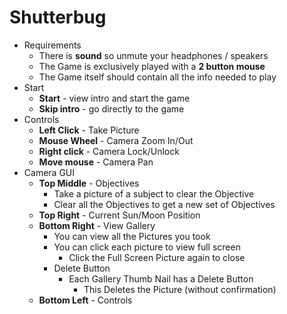 # Shutterbug
- Requirements
    - There is **sound** so unmute your headphones / speakers
    - The Game is exclusively played with a **2 button mouse**
    - The Game itself should contain all the info needed to play    
- Start 
    - **Start** - view intro and start the game
    - **Skip intro** - go directly to the game
- Controls
    - **Left Click** - Take Picture
    - **Mouse Wheel** - Camera Zoom In/Out
    - **Right click** - Camera Lock/Unlock
    - **Move mouse** - Camera Pan
- Camera GUI
    - **Top Middle** - Objectives         
        - Take a picture of a subject to clear the Objective
        - Clear all the Objectives to get a new set of Objectives
    - **Top Right** - Current Sun/Moon Position  
    - **Bottom Right** - View Gallery
        - You can view all the Pictures you took
        - You can click each picture to view full screen
            - Click the Full Screen Picture again to close
        - Delete Button
            - Each Gallery Thumb Nail has a Delete Button
                - This Deletes the Picture (without confirmation)
    - **Bottom Left** - Controls

